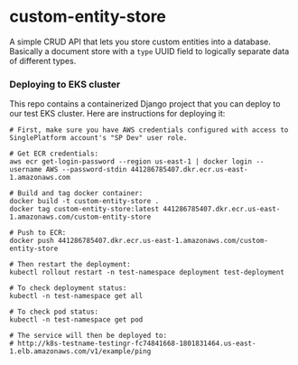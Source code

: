 # custom-entity-store
A simple CRUD API that lets you store custom entities into a database. Basically a document store with a `type` UUID field to logically separate data of different types.


### Deploying to EKS cluster

This repo contains a containerized Django project that you can deploy to our test EKS cluster. Here are instructions for deploying it:

```
# First, make sure you have AWS credentials configured with access to SinglePlatform account's "SP Dev" user role.

# Get ECR credentials:
aws ecr get-login-password --region us-east-1 | docker login --username AWS --password-stdin 441286785407.dkr.ecr.us-east-1.amazonaws.com

# Build and tag docker container:
docker build -t custom-entity-store .
docker tag custom-entity-store:latest 441286785407.dkr.ecr.us-east-1.amazonaws.com/custom-entity-store

# Push to ECR:
docker push 441286785407.dkr.ecr.us-east-1.amazonaws.com/custom-entity-store

# Then restart the deployment:
kubectl rollout restart -n test-namespace deployment test-deployment

# To check deployment status:
kubectl -n test-namespace get all

# To check pod status:
kubectl -n test-namespace get pod

# The service will then be deployed to:
# http://k8s-testname-testingr-fc74841668-1801831464.us-east-1.elb.amazonaws.com/v1/example/ping

```
